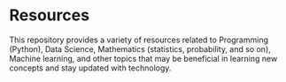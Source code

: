 # Resources

This repository provides a variety of resources related to Programming (Python), Data Science, Mathematics (statistics, probability, and so on), Machine learning, and other topics that may be beneficial in learning new concepts and stay updated with technology.
